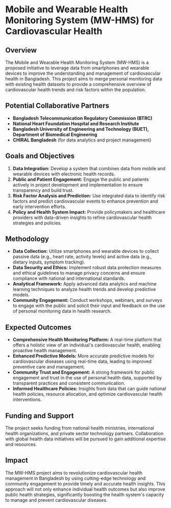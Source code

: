 # Mobile and Wearable Health Monitoring System (MW-HMS) for Cardiovascular Health

## Overview
The Mobile and Wearable Health Monitoring System (MW-HMS) is a proposed initiative to leverage data from smartphones and wearable devices to improve the understanding and management of cardiovascular health in Bangladesh. This project aims to merge personal monitoring data with existing health datasets to provide a comprehensive overview of cardiovascular health trends and risk factors within the population.

## Potential Collaborative Partners
- **Bangladesh Telecommunication Regulatory Commission (BTRC)**
- **National Heart Foundation Hospital and Research Institute**
- **Bangladesh University of Engineering and Technology (BUET), Department of Biomedical Engineering**
- **CHIRAL Bangladesh** (for data analytics and project management)

## Goals and Objectives
1. **Data Integration:** Develop a system that combines data from mobile and wearable devices with electronic health records.
2. **Public and Patient Engagement:** Engage the public and patients actively in project development and implementation to ensure transparency and build trust.
3. **Risk Factor Analysis and Prediction:** Use integrated data to identify risk factors and predict cardiovascular events to enhance prevention and early intervention efforts.
4. **Policy and Health System Impact:** Provide policymakers and healthcare providers with data-driven insights to refine cardiovascular health strategies and policies.

## Methodology
- **Data Collection:** Utilize smartphones and wearable devices to collect passive data (e.g., heart rate, activity levels) and active data (e.g., dietary inputs, symptom tracking).
- **Data Security and Ethics:** Implement robust data protection measures and ethical guidelines to manage privacy concerns and ensure compliance with national and international standards.
- **Analytical Framework:** Apply advanced data analytics and machine learning techniques to analyze health trends and develop predictive models.
- **Community Engagement:** Conduct workshops, webinars, and surveys to engage with the public and solicit their input and feedback on the use of personal monitoring data in health research.

## Expected Outcomes
- **Comprehensive Health Monitoring Platform:** A real-time platform that offers a holistic view of an individual's cardiovascular health, enabling proactive health management.
- **Enhanced Predictive Models:** More accurate predictive models for cardiovascular diseases using real-time data, leading to improved preventive care and management.
- **Community Trust and Engagement:** A strong framework for public engagement and trust in the use of personal health data, supported by transparent practices and consistent communication.
- **Informed Healthcare Policies:** Insights from data that can guide national health policies, resource allocation, and optimize cardiovascular health interventions.

## Funding and Support
The project seeks funding from national health ministries, international health organizations, and private sector technology partners. Collaboration with global health data initiatives will be pursued to gain additional expertise and resources.

## Impact
The MW-HMS project aims to revolutionize cardiovascular health management in Bangladesh by using cutting-edge technology and community engagement to provide timely and accurate health insights. This approach will not only enhance individual health outcomes but also improve public health strategies, significantly boosting the health system's capacity to manage and prevent cardiovascular diseases.
